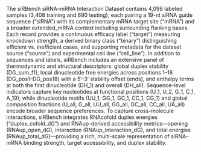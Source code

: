 The siRBench siRNA–mRNA Interaction Dataset contains 4,098 labeled samples (3,408 training and 690 testing), each pairing a 19-nt siRNA guide sequence (“siRNA”) with its complementary mRNA target site (“mRNA”) and a broader extended_mRNA context including surrounding flanking bases. Each record provides a continuous efficacy label (“target”) measuring knockdown strength, a derived binary class (“binary”) distinguishing efficient vs. inefficient cases, and supporting metadata for the dataset source (“source”) and experimental cell line (“cell_line”). In addition to sequences and labels, siRBench includes an extensive panel of thermodynamic and structural descriptors: global duplex stability (DG_sum_f1), local dinucleotide free energies across positions 1–18 (DG_pos1–DG_pos18) with a 5′–3′ stability offset (ends), and enthalpy terms at both the first dinucleotide (DH_1) and overall (DH_all). Sequence-level indicators capture key nucleotides at functional positions (U_1, U_2, G_1, C_1, A_19), while dinucleotide motifs (UU_1, GG_1, GC_1, CC_1, CG_1) and global composition fractions (U_all, G_all, UU_all, GG_all, GC_all, CC_all, UA_all) encode broader sequence preferences. To capture cross-molecule interactions, siRBench integrates RNAcofold duplex energies (“duplex_cofold_dG”) and RNAup-derived accessibility metrics—opening (RNAup_open_dG), interaction (RNAup_interaction_dG), and total energies (RNAup_total_dG)—providing a rich, multi-scale representation of siRNA–mRNA binding strength, target accessibility, and duplex stability.